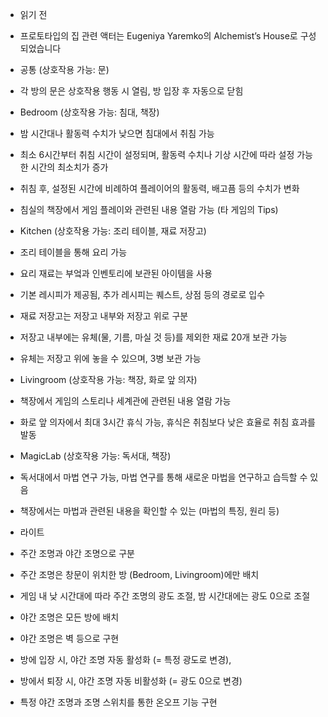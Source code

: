 - 읽기 전
 - 프로토타입의 집 관련 액터는 Eugeniya Yaremko의 Alchemist’s House로 구성되었습니다

- 공통 (상호작용 가능: 문)
 - 각 방의 문은 상호작용 행동 시 열림, 방 입장 후 자동으로 닫힘

- Bedroom (상호작용 가능: 침대, 책장)
 - 밤 시간대나 활동력 수치가 낮으면 침대에서 취침 가능
 - 최소 6시간부터 취침 시간이 설정되며, 활동력 수치나 기상 시간에 따라 설정 가능한 시간의 최소치가 증가
 - 취침 후, 설정된 시간에 비례하여 플레이어의 활동력, 배고픔 등의 수치가 변화
 - 침실의 책장에서 게임 플레이와 관련된 내용 열람 가능 (타 게임의 Tips)

- Kitchen (상호작용 가능: 조리 테이블, 재료 저장고)
 - 조리 테이블을 통해 요리 가능
 - 요리 재료는 부엌과 인벤토리에 보관된 아이템을 사용
 - 기본 레시피가 제공됨, 추가 레시피는 퀘스트, 상점 등의 경로로 입수
 - 재료 저장고는 저장고 내부와 저장고 위로 구분
 - 저장고 내부에는 유체(물, 기름, 마실 것 등)를 제외한 재료 20개 보관 가능
 - 유체는 저장고 위에 놓을 수 있으며, 3병 보관 가능

- Livingroom (상호작용 가능: 책장, 화로 앞 의자)
 - 책장에서 게임의 스토리나 세계관에 관련된 내용 열람 가능
 - 화로 앞 의자에서 최대 3시간 휴식 가능, 휴식은 취침보다 낮은 효율로 취침 효과를 발동

- MagicLab (상호작용 가능: 독서대, 책장)
 - 독서대에서 마법 연구 가능, 마법 연구를 통해 새로운 마법을 연구하고 습득할 수 있음
 - 책장에서는 마법과 관련된 내용을 확인할 수 있는 (마법의 특징, 원리 등)
 
- 라이트
 - 주간 조명과 야간 조명으로 구분
 - 주간 조명은 창문이 위치한 방 (Bedroom, Livingroom)에만 배치
 - 게임 내 낮 시간대에 따라 주간 조명의 광도 조절, 밤 시간대에는 광도 0으로 조절
 - 야간 조명은 모든 방에 배치
 - 야간 조명은 벽 등으로 구현
 - 방에 입장 시, 야간 조명 자동 활성화 (= 특정 광도로 변경),
 - 방에서 퇴장 시, 야간 조명 자동 비활성화 (= 광도 0으로 변경)
 - 특정 야간 조명과 조명 스위치를 통한 온오프 기능 구현

